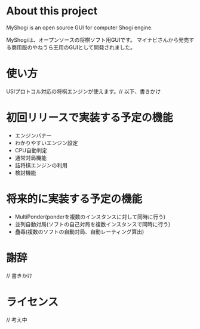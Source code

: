 ﻿
# About this project

MyShogi is an open source GUI for computer Shogi engine.

MyShogiは、オープンソースの将棋ソフト用GUIです。
マイナビさんから発売する商用版のやねうら王用のGUIとして開発されました。

# 使い方

USIプロトコル対応の将棋エンジンが使えます。// 以下、書きかけ

# 初回リリースで実装する予定の機能

- エンジンバナー
- わかりやすいエンジン設定
- CPU自動判定
- 通常対局機能
- 詰将棋エンジンの利用
- 検討機能

# 将来的に実装する予定の機能

- MultiPonder(ponderを複数のインスタンスに対して同時に行う)
- 並列自動対局(ソフトの自己対局を複数インスタンスで同時に行う)
- 蠱毒(複数のソフトの自動対局、自動レーティング算出)

# 謝辞

// 書きかけ

# ライセンス

// 考え中

